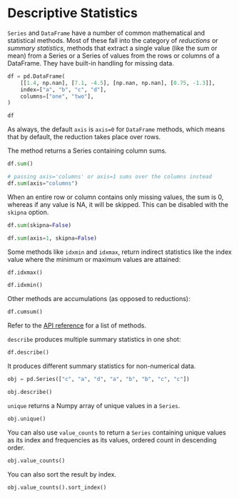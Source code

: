 # Descriptive Statistics

`Series` and `DataFrame` have a number of common mathematical and statistical methods. Most of these fall into the category of _reductions_ or _summary statistics_, methods that extract a single value (like the sum or mean) from a Series or a Series of values from the rows or columns of a DataFrame. They have built-in handling for missing data.

```python
df = pd.DataFrame(
    [[1.4, np.nan], [7.1, -4.5], [np.nan, np.nan], [0.75, -1.3]],
    index=["a", "b", "c", "d"],
    columns=["one", "two"],
)
```

```python
df
```

As always, the default `axis` is `axis=0` for `DataFrame` methods, which means that by default, the reduction takes place over rows.

The method returns a Series containing column sums.

```python
df.sum()
```

```python
# passing axis='columns' or axis=1 sums over the columns instead
df.sum(axis="columns")
```

When an entire row or column contains only missing values, the sum is 0, whereas if any value is NA, it will be skipped. This can be disabled with the `skipna` option.

```python
df.sum(skipna=False)
```

```python
df.sum(axis=1, skipna=False)
```

Some methods like `idxmin` and `idxmax`, return indirect statistics like the index value where the minimum or maximum values are attained:

```python
df.idxmax()
```

```python
df.idxmin()
```

Other methods are accumulations (as opposed to reductions):

```python
df.cumsum()
```

Refer to the [API reference](https://pandas.pydata.org/pandas-docs/stable/reference/frame.html#computations-descriptive-stats) for a list of methods.

`describe` produces multiple summary statistics in one shot:

```python
df.describe()
```

It produces different summary statistics for non-numerical data.

```python
obj = pd.Series(["c", "a", "d", "a", "b", "b", "c", "c"])

obj.describe()
```

`unique` returns a Numpy array of unique values in a `Series`.

```python
obj.unique()
```

You can also use `value_counts` to return a `Series` containing unique values as its index and frequencies as its values, ordered count in descending order.

```python
obj.value_counts()
```

You can also sort the result by index.

```python
obj.value_counts().sort_index()
```
